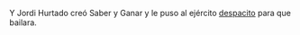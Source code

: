 Y Jordi Hurtado creó Saber y Ganar y le puso al ejército [despacito](https://www.youtube.com/watch?v=kJQP7kiw5Fk) para que bailara.